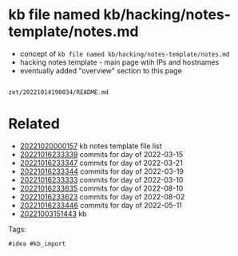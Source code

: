 # kb file named kb/hacking/notes-template/notes.md

- concept of `kb file named kb/hacking/notes-template/notes.md`
- hacking notes template - main page wtih IPs and hostnames
- eventually added "overview" section to this page

```
```

` zet/20221014190034/README.md `

# Related

- [20221020000157](/zet/20221020000157/README.md) kb notes template file list
- [20221016233339](/zet/20221016233339/README.md) commits for day of 2022-03-15
- [20221016233347](/zet/20221016233347/README.md) commits for day of 2022-03-21
- [20221016233344](/zet/20221016233344/README.md) commits for day of 2022-03-19
- [20221016233333](/zet/20221016233333/README.md) commits for day of 2022-03-10
- [20221016233635](/zet/20221016233635/README.md) commits for day of 2022-08-10
- [20221016233623](/zet/20221016233623/README.md) commits for day of 2022-08-02
- [20221016233446](/zet/20221016233446/README.md) commits for day of 2022-05-11
- [20221003151443](/zet/20221003151443/README.md) kb

Tags:

    #idea #kb_import
